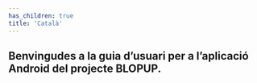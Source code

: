 ```yaml
---
has_children: true
title: 'Català'
---
```


## Benvingudes a la guia d’usuari per a l’aplicació Android del projecte BLOPUP.
